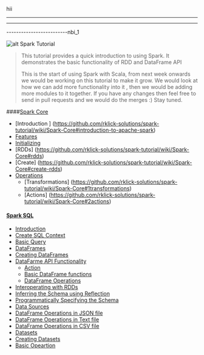 hii

-------------------------

------------------------------

-------------------------nbi_1

![alt Spark Tutorial](spark-tutorial-logo.png)

>
> This tutorial provides a quick introduction to using Spark. It demonstrates the basic functionality of RDD and DataFrame API
>
> This is the start of using Spark with Scala, from next week onwards we would be working on this tutorial to make it grow.
> We would look at how we can add more functionality into it , then we would be adding more modules to it together. If you have any
>changes then feel free to send in pull requests and we would do the merges :) Stay tuned.


####[Spark Core](https://github.com/rklick-solutions/spark-tutorial/wiki/Spark-Core#spark-core)
  * [Introduction ] (https://github.com/rklick-solutions/spark-tutorial/wiki/Spark-Core#introduction-to-apache-spark)
 * [Features ](https://github.com/rklick-solutions/spark-tutorial/wiki/Spark-Core#features-of-apache-spark)
 * [Initializing ](https://github.com/rklick-solutions/spark-tutorial/wiki/Spark-Core#initializing-spark)
 * [RDDs] (https://github.com/rklick-solutions/spark-tutorial/wiki/Spark-Core#rdds)
  * [Create] (https://github.com/rklick-solutions/spark-tutorial/wiki/Spark-Core#create-rdds)
  * [Operations](https://github.com/rklick-solutions/spark-tutorial/wiki/Spark-Core#rdds-operations)
    * [Transformations] (https://github.com/rklick-solutions/spark-tutorial/wiki/Spark-Core#1transformations)
    * [Actions] (https://github.com/rklick-solutions/spark-tutorial/wiki/Spark-Core#2actions)

#### [Spark SQL](https://github.com/rklick-solutions/spark-tutorial/wiki/Spark-SQL#spark-sql)
 * [Introduction](https://github.com/rklick-solutions/spark-tutorial/wiki/Spark-SQL#Introduction)
  * [Create SQL Context](https://github.com/rklick-solutions/spark-tutorial/wiki/Spark-SQL#create-sql-context)
  * [Basic Query](https://github.com/rklick-solutions/spark-tutorial/wiki/Spark-SQL#basic-query)
 *  [DataFrames](https://github.com/rklick-solutions/spark-tutorial/wiki/Spark-SQL#dataframes)
  * [Creating DataFrames](https://github.com/rklick-solutions/spark-tutorial/wiki/Spark-SQL#creating-dataframes)
  * [DataFarme API Functionality](https://github.com/rklick-solutions/spark-tutorial/wiki/Spark-SQL#datafarme-api-example-using-different-types-of-functionality)
    * [Action](https://github.com/rklick-solutions/spark-tutorial/wiki/Spark-SQL#action)
    * [Basic DataFrame functions](https://github.com/rklick-solutions/spark-tutorial/wiki/Spark-SQL#basic-dataframe-functions)
    * [DataFrame Operations](https://github.com/rklick-solutions/spark-tutorial/wiki/Spark-SQL#data-frame-operations)
 * [Interoperating with RDDs](https://github.com/rklick-solutions/spark-tutorial/wiki/Spark-SQL#interoperating-with-rdds)
  * [Inferring the Schema using Reflection](https://github.com/rklick-solutions/spark-tutorial/wiki/Spark-SQL#1-inferring-the-schema-using-reflection)
  * [Programmatically Specifying the Schema](https://github.com/rklick-solutions/spark-tutorial/wiki/Spark-SQL#2-programmatically-specifying-the-schema)
 * [Data Sources](https://github.com/rklick-solutions/spark-tutorial/wiki/Spark-SQL#data-sources)
  * [DataFrame Operations in JSON file](https://github.com/rklick-solutions/spark-tutorial/wiki/Spark-SQL#dataframe-operations-in-json-file)
  * [DataFrame Operations in Text file](https://github.com/rklick-solutions/spark-tutorial/wiki/Spark-SQL#dataframe-operations-in-text-file)
  * [DataFrame Operations in CSV file](https://github.com/rklick-solutions/sparhttps://github.com/rklick-solutions/spark-tutorial/wiki/Spark-Core#initializing-sparkk-tutorial/wiki/Spark-SQL#dataframe-operations-in-csv-file)
 * [Datasets](https://github.com/rklick-solutions/spark-tutorial/wiki/Spark-SQL#dataset)
  * [Creating Datasets](https://github.com/rklick-solutions/spark-tutorial/wiki/Spark-SQL#creating-datasets)
  * [Basic Opeartion](https://github.com/rklick-solutions/spark-tutorial/wiki/Spark-SQL#basic-opeartion)


